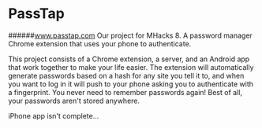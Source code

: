 # PassTap
######www.passtap.com
Our project for MHacks 8. A password manager Chrome extension that uses your phone to authenticate.

This project consists of a Chrome extension, a server, and an Android app that work together to make your life easier. The extension will automatically generate passwords based on a hash for any site you tell it to, and when you want to log in it will push to your phone asking you to authenticate with a fingerprint. You never need to remember passwords again! Best of all, your passwords aren't stored anywhere. 

iPhone app isn't complete... 
